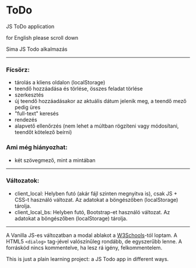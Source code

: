 # ToDo

JS ToDo application

for English please scroll down

Sima JS Todo alkalmazás

---

### Fícsörz:

* tárolás a kliens oldalon (localStorage)
* teendő hozzáadása és törlése, összes feladat törlése
* szerkesztés
* új teendő hozzáadásakor az aktuális dátum jelenik meg, a teendő mező pedig üres
* "full-text" keresés
* rendezés
* alapvető ellenőrzés (nem lehet a múltban rögzíteni vagy módosítani, teendőt kötelező beírni)

### Ami még hiányozhat:

* két szövegmező, mint a mintában

---

### Változatok:

* client_local: Helyben futó (akár fájl szinten megnyitva is), csak JS + CSS-t használó változat. Az adatokat a böngészőben (localStorage) tárolja.
* client_local_bs: Helyben futó, Bootstrap-et használó változat. Az adatokat a böngészőben (localStorage) tárolja.

---

A Vanilla JS-es változatban a modal ablakot a [W3Schools](https://www.w3schools.com/howto/howto_css_modals.asp)-tól loptam.
A HTML5 `<dialog>` tag-jével valószínűleg rondább, de egyszerűbb lenne.
A forráskód nincs kommentelve, ha lesz rá igény, felkommentelem.

This is just a plain learning project: a JS Todo app in different ways.
